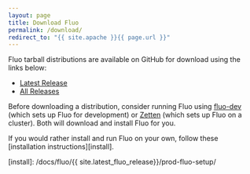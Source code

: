```yaml
---
layout: page
title: Download Fluo
permalink: /download/
redirect_to: "{{ site.apache }}{{ page.url }}"
---
```


Fluo tarball distributions are available on GitHub for download using the links below:

* [Latest Release][latest]
* [All Releases][all]

Before downloading a distribution, consider running Fluo using [fluo-dev] (which sets up Fluo for development) 
or [Zetten] (which sets up Fluo on a cluster).  Both will download and install Fluo for you.

If you would rather install and run Fluo on your own, follow these [installation instructions][install].

[latest]: https://github.com/fluo-io/fluo/releases/latest
[all]: https://github.com/fluo-io/fluo/releases
[fluo-dev]: https://github.com/fluo-io/fluo-dev
[Zetten]: https://github.com/fluo-io/zetten
[install]: /docs/fluo/{{ site.latest_fluo_release}}/prod-fluo-setup/
